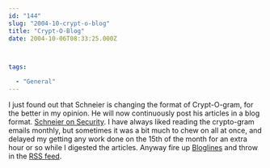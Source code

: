 ```yaml
---
id: "144"
slug: "2004-10-crypt-o-blog"
title: "Crypt-O-Blog"
date: 2004-10-06T08:33:25.000Z



tags:

  - "General"
---
```

<div class="sqs-html-content">
  <p>I just found out that Schneier is changing the format of Crypt-O-gram, for the better in my opinion.  He will now continuously post his articles in a blog format.  <a href="http://www.schneier.com/blog/">Schneier on Security</a>.  I have always liked reading the crypto-gram emails monthly, but sometimes it was a bit much to chew on all at once, and delayed my getting any work done on the 15th of the month for an extra hour or so while I digested the articles.  Anyway fire up <a href="http://www.bloglines.com/">Bloglines</a> and throw in the <a href="http://www.schneier.com/blog/index.rdf">RSS feed</a>.</p>
</div>
